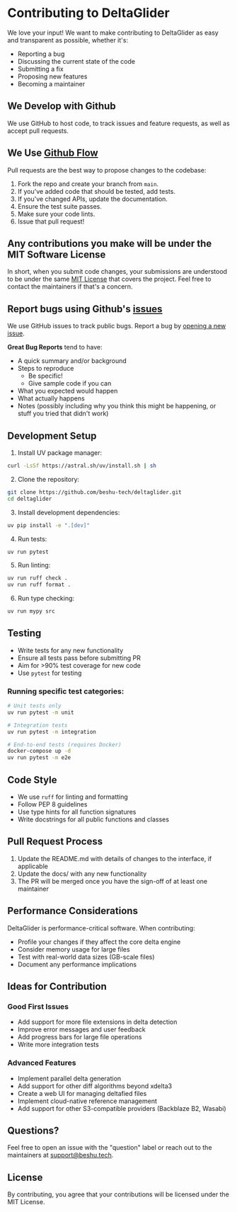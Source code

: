# Contributing to DeltaGlider

We love your input! We want to make contributing to DeltaGlider as easy and transparent as possible, whether it's:

- Reporting a bug
- Discussing the current state of the code
- Submitting a fix
- Proposing new features
- Becoming a maintainer

## We Develop with Github

We use GitHub to host code, to track issues and feature requests, as well as accept pull requests.

## We Use [Github Flow](https://guides.github.com/introduction/flow/index.html)

Pull requests are the best way to propose changes to the codebase:

1. Fork the repo and create your branch from `main`.
2. If you've added code that should be tested, add tests.
3. If you've changed APIs, update the documentation.
4. Ensure the test suite passes.
5. Make sure your code lints.
6. Issue that pull request!

## Any contributions you make will be under the MIT Software License

In short, when you submit code changes, your submissions are understood to be under the same [MIT License](LICENSE) that covers the project. Feel free to contact the maintainers if that's a concern.

## Report bugs using Github's [issues](https://github.com/beshu-tech/deltaglider/issues)

We use GitHub issues to track public bugs. Report a bug by [opening a new issue](https://github.com/beshu-tech/deltaglider/issues/new).

**Great Bug Reports** tend to have:

- A quick summary and/or background
- Steps to reproduce
  - Be specific!
  - Give sample code if you can
- What you expected would happen
- What actually happens
- Notes (possibly including why you think this might be happening, or stuff you tried that didn't work)

## Development Setup

1. Install UV package manager:
```bash
curl -LsSf https://astral.sh/uv/install.sh | sh
```

2. Clone the repository:
```bash
git clone https://github.com/beshu-tech/deltaglider.git
cd deltaglider
```

3. Install development dependencies:
```bash
uv pip install -e ".[dev]"
```

4. Run tests:
```bash
uv run pytest
```

5. Run linting:
```bash
uv run ruff check .
uv run ruff format .
```

6. Run type checking:
```bash
uv run mypy src
```

## Testing

- Write tests for any new functionality
- Ensure all tests pass before submitting PR
- Aim for >90% test coverage for new code
- Use `pytest` for testing

### Running specific test categories:
```bash
# Unit tests only
uv run pytest -m unit

# Integration tests
uv run pytest -m integration

# End-to-end tests (requires Docker)
docker-compose up -d
uv run pytest -m e2e
```

## Code Style

- We use `ruff` for linting and formatting
- Follow PEP 8 guidelines
- Use type hints for all function signatures
- Write docstrings for all public functions and classes

## Pull Request Process

1. Update the README.md with details of changes to the interface, if applicable
2. Update the docs/ with any new functionality
3. The PR will be merged once you have the sign-off of at least one maintainer

## Performance Considerations

DeltaGlider is performance-critical software. When contributing:

- Profile your changes if they affect the core delta engine
- Consider memory usage for large files
- Test with real-world data sizes (GB-scale files)
- Document any performance implications

## Ideas for Contribution

### Good First Issues
- Add support for more file extensions in delta detection
- Improve error messages and user feedback
- Add progress bars for large file operations
- Write more integration tests

### Advanced Features
- Implement parallel delta generation
- Add support for other diff algorithms beyond xdelta3
- Create a web UI for managing deltafied files
- Implement cloud-native reference management
- Add support for other S3-compatible providers (Backblaze B2, Wasabi)

## Questions?

Feel free to open an issue with the "question" label or reach out to the maintainers at support@beshu.tech.

## License

By contributing, you agree that your contributions will be licensed under the MIT License.